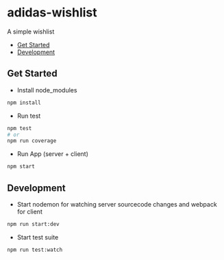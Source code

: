 # adidas-wishlist

A simple wishlist

- [Get Started](#get-started)
- [Development](#development)

## Get Started

- Install node_modules

```bash
npm install
```

- Run test

```bash
npm test
# or
npm run coverage
```

- Run App (server + client)

```bash
npm start
```

## Development

- Start nodemon for watching server sourcecode changes and webpack for client

```bash
npm run start:dev
```

- Start test suite

```bash
npm run test:watch
```